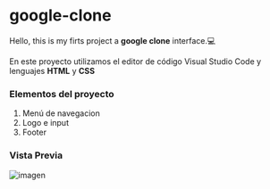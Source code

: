# google-clone
Hello, this is my firts project a **google clone** interface.💻

En este proyecto utilizamos el editor de código Visual Studio Code y lenguajes **HTML** y **CSS**

### Elementos del proyecto

<ol>
  <li>Menú de navegacion</li>
  <li>Logo e input</li>
  <li>Footer</li>
</ol>

### Vista Previa
![imagen](https://github.com/leslyQH/google-clone/assets/151804329/56b1de1c-b540-4cd0-ab4b-28b95cd9895c)



